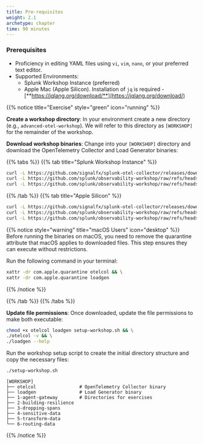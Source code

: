 ```yaml
---
title: Pre-requisites
weight: 2.1
archetype: chapter
time: 90 minutes
---
```


### Prerequisites

- Proficiency in editing YAML files using `vi`, `vim`, `nano`, or your preferred text editor.
- Supported Environments:
  - Splunk Workshop Instance (preferred)
  - Apple Mac (Apple Silicon). Installation of `jq` is required - [**https://jqlang.org/download/**](https://jqlang.org/download/)

{{% notice title="Exercise" style="green" icon="running" %}}

**Create a workshop directory**: In your environment create a new directory (e.g., `advanced-otel-workshop`). We will refer to this directory as `[WORKSHOP]` for the remainder of the workshop.

**Download workshop binaries**: Change into your `[WORKSHOP]` directory and download the OpenTelemetry Collector and Load Generator binaries:

{{% tabs %}}
{{% tab title="Splunk Workshop Instance" %}}

```bash
curl -L https://github.com/signalfx/splunk-otel-collector/releases/download/v{{< otel-version >}}/otelcol_linux_amd64 -o otelcol && \
curl -L https://github.com/splunk/observability-workshop/raw/refs/heads/main/workshop/ninja/advanced-otel/loadgen/build/loadgen-linux-amd64 -o loadgen
curl -L https://github.com/splunk/observability-workshop/raw/refs/heads/main/workshop/ninja/advanced-otel/setup-workshop.sh -o setup-workshop.sh
```

{{% /tab %}}
{{% tab title="Apple Silicon" %}}

```bash
curl -L https://github.com/signalfx/splunk-otel-collector/releases/download/v{{< otel-version >}}/otelcol_darwin_arm64 -o otelcol && \
curl -L https://github.com/splunk/observability-workshop/raw/refs/heads/main/workshop/ninja/advanced-otel/loadgen/build/loadgen-darwin-arm64 -o loadgen
curl -L https://github.com/splunk/observability-workshop/raw/refs/heads/main/workshop/ninja/advanced-otel/setup-workshop.sh -o setup-workshop.sh
```

{{% notice style="warning" title="macOS Users" icon="desktop" %}}
Before running the binaries on macOS, you need to remove the quarantine attribute that macOS applies to downloaded files. This step ensures they can execute without restrictions.

Run the following command in your terminal:

```bash { title="Remove Quarantine Attribute"}
xattr -dr com.apple.quarantine otelcol && \
xattr -dr com.apple.quarantine loadgen
```

{{% /notice %}}

{{% /tab %}}
{{% /tabs %}}

**Update file permissions**: Once downloaded, update the file permissions to make both executable:

```bash
chmod +x otelcol loadgen setup-workshop.sh && \
./otelcol -v && \
./loadgen --help
```

Run the workshop setup script to create the initial directory structure and copy the necessary files:

```bash
./setup-workshop.sh
```

```text { title="Initial Directory Structure" }
[WORKSHOP]
├── otelcol                # OpenTelemetry Collector binary
├── loadgen                # Load Generator binary
├── 1-agent-gateway        # Directories for exercises
├── 2-building-resilience
├── 3-dropping-spans
├── 4-sensitive-data
├── 5-transform-data
└── 6-routing-data
```

<!--
{{% notice note %}}
Having access to [**jq**](https://jqlang.org/download/) is recommended (installed by default on Splunk workshop instances). This lightweight command-line tool helps process and format JSON data, making it easier to inspect traces, metrics, and logs from the OpenTelemetry Collector.
{{% /notice %}}
-->
{{% /notice %}}
